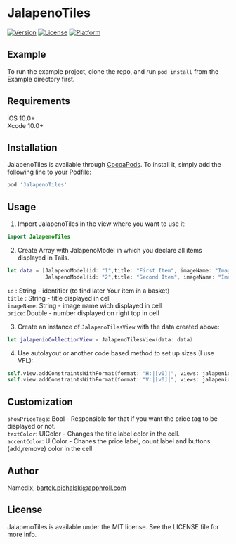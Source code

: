# JalapenoTiles

[![Version](https://img.shields.io/cocoapods/v/JalapenoTiles.svg?style=flat)](https://cocoapods.org/pods/JalapenoTiles)
[![License](https://img.shields.io/cocoapods/l/JalapenoTiles.svg?style=flat)](https://cocoapods.org/pods/JalapenoTiles)
[![Platform](https://img.shields.io/cocoapods/p/JalapenoTiles.svg?style=flat)](https://cocoapods.org/pods/JalapenoTiles)

## Example

To run the example project, clone the repo, and run `pod install` from the Example directory first.

## Requirements

iOS 10.0+<br />
Xcode 10.0+

## Installation

JalapenoTiles is available through [CocoaPods](https://cocoapods.org). To install
it, simply add the following line to your Podfile:

```ruby
pod 'JalapenoTiles'
```

## Usage

1. Import JalapenoTiles in the view where you want to use it:

```swift
import JalapenoTiles
```

2. Create Array with JalapenoModel in which you declare all items displayed in Tails.

```swift
let data = [JalapenoModel(id: "1",title: "First Item", imageName: "ImageName", price: 10.99), 
            JalapenoModel(id: "2",title: "Second Item", imageName: "ImageName", price: 29.99)]
```

`id` : String - identifier (to find later Your item in a basket)<br />
`title` : String - title displayed in cell<br />
`imageName`: String - image name wich displayed in cell<br />
`price`: Double - number displayed on right top in cell

3. Create an instance of `JalapenoTilesView` with the data created above:

```swift
let jalapenioCollectionView = JalapenoTilesView(data: data)
```

4. Use autolayout or another code based method to set up sizes (I use VFL):

```swift
self.view.addConstraintsWithFormat(format: "H:|[v0]|", views: jalapenioCollectionView)
self.view.addConstraintsWithFormat(format: "V:|[v0]|", views: jalapenioCollectionView)
```

## Customization

`showPriceTags`: Bool - Responsible for that if you want the price tag to be displayed or not.<br />
`textColor`: UIColor - Changes the title label color in the cell.<br />
`accentColor`: UIColor - Chanes the price label, count label and buttons (add,remove) color in the cell

## Author

Namedix, bartek.pichalski@appnroll.com

## License

JalapenoTiles is available under the MIT license. See the LICENSE file for more info.
